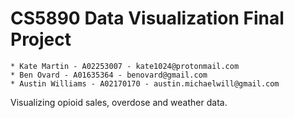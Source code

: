 # CS5890 Data Visualization Final Project
    * Kate Martin - A02253007 - kate1024@protonmail.com
    * Ben Ovard - A01635364 - benovard@gmail.com
    * Austin Williams - A02170170 - austin.michaelwill@gmail.com

Visualizing opioid sales, overdose and weather data.
